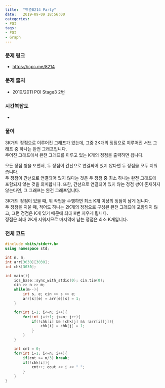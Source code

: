 ```yaml
---
title:  "백준8214 Party"
date:   2019-09-09 18:56:00
categories:
- POI
tags:
- POI
- Graph
---
```


### 문제 링크
* https://icpc.me/8214

### 문제 출처
* 2010/2011 POI Stage3 2번

### 시간복잡도
*

### 풀이
3K개의 정점으로 이루어진 그래프가 있는데, 그중 2K개의 정점으로 이루어진 서브 그래프 중 하나는 완전 그래프입니다.<br>
주어진 그래프에서 완전 그래프를 이루고 있는 K개의 정점을 출력하면 됩니다.

모든 정점 쌍을 보면서, 두 정점이 간선으로 연결되어 있지 않다면 두 정점을 모두 지워줍니다.<br>
두 정점이 간선으로 연결되어 있지 않다는 것은 두 정점 중 최소 하나는 완전 그래프에 포함되지 않는 것을 의미합니다. 또한, 간선으로 연결되어 있지 않는 정점 쌍이 존재하지 않는다면, 그 그래프는 완전 그래프입니다.

3K개의 정점이 있을 때, 위 작업을 수행하면 최소 K개 이상의 정점이 남게 됩니다.<br>
두 정점을 지울 때, 적어도 하나는 2K개의 정점으로 구성된 완전 그래프에 포함되지 않고, 그런 정점은 K개 있기 때문에 최대 K번 지우게 됩니다.<br>
정점은 최대 2K개 지워지므로 마지막에 남는 정점은 최소 K개입니다.

### 전체 코드
```cpp
#include <bits/stdc++.h>
using namespace std;

int n, m;
int arr[3030][3030];
int chk[3030];

int main(){
	ios_base::sync_with_stdio(0); cin.tie(0);
	cin >> n >> m;
	while(m--){
		int s, e; cin >> s >> e;
		arr[s][e] = arr[e][s] = 1;
	}

	for(int i=1; i<=n; i++){
		for(int j=i+1; j<=n; j++){
			if(!chk[i] && !chk[j] && !arr[i][j]){
				chk[i] = chk[j] = 1;
			}
		}
	}

	int cnt = 0;
	for(int i=1; i<=n; i++){
		if(cnt >= n/3) break;
		if(!chk[i]){
			cnt++; cout << i << " ";
		}
	}
}
```
